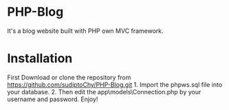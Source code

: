 # PHP-Blog
It's a blog website built with PHP own MVC framework.

# Installation
First Download or clone the repository from https://github.com/sudiptoChy/PHP-Blog.git
	1. Import the phpws.sql file into your database. 
	2. Then edit the app\models\Connection.php by your username and password.
Enjoy!
